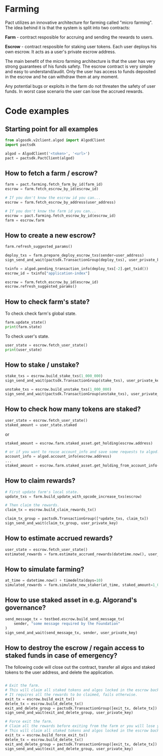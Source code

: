 # Farming

Pact utilizes an innovative architecture for farming called "micro farming". The idea behind it is that the system is split into two contracts:

**Farm** - contract resposible for accruing and sending the rewards to users.

**Escrow** - contract resposible for staking user tokens. Each user deploys his own escrow. It acts as a user's private escrow address.

The main benefit of the micro farming architecture is that the user has very strong guarantees of his funds safety. The escrow contract is very simple and easy to understand/audit. Only the user has access to funds deposited in the escrow and he can withdraw them at any moment.

Any potential bugs or exploits in the farm do not threaten the safety of user funds. In worst case scenario the user can lose the accrued rewards.

# Code examples

## Starting point for all examples

```py
from algosdk.v2client.algod import AlgodClient
import pactsdk

algod = AlgodClient('<token>', '<url>')
pact = pactsdk.PactClient(algod)
```

## How to fetch a farm / escrow?

```py
farm = pact.farming.fetch_farm_by_id(farm_id)
escrow = farm.fetch_escrow_by_id(escrow_id)

# If you don't know the escrow id you can...
escrow = farm.fetch_escrow_by_address(user_address)

# If you don't know the farm id you can...
escrow = pact.farming.fetch_escrow_by_id(escrow_id)
farm = escrow.farm
```

## How to create a new escrow?

```py
farm.refresh_suggested_params()

deploy_txs = farm.prepare_deploy_escrow_txs(sender=user_address)
sign_send_and_wait(pactsdk.TransactionGroup(deploy_txs), user_private_key)

txinfo = algod.pending_transaction_info(deploy_txs[-2].get_txid())
escrow_id = txinfo["application-index"]

escrow = farm.fetch_escrow_by_id(escrow_id)
escrow.refresh_suggested_params()
```

## How to check farm's state?

To check check farm's global state.

```py
farm.update_state()
print(farm.state)
```

To check user's state.

```py
user_state = escrow.fetch_user_state()
print(user_state)
```

## How to stake / unstake?

```py
stake_txs = escrow.build_stake_txs(1_000_000)
sign_send_and_wait(pactsdk.TransactionGroup(stake_txs), user_private_key)
```

```py
unstake_txs = escrow.build_unstake_txs(1_000_000)
sign_send_and_wait(pactsdk.TransactionGroup(unstake_txs), user_private_key)
```

## How to check how many tokens are staked?

```py
user_state = escrow.fetch_user_state()
staked_amount = user_state.staked
```

or

```py
staked_amount = escrow.farm.staked_asset.get_holding(escrow.address)

# or if you want to reuse account_info and save some requests to algod.
account_info = algod.account_info(escrow.address)
...
staked_amount = escrow.farm.staked_asset.get_holding_from_account_info(account_info)
```

## How to claim rewards?

```py
# First update farm's local state.
update_txs = farm.build_update_with_opcode_increase_txs(escrow)

# Then claim the rewards.
claim_tx = escrow.build_claim_rewards_tx()

claim_tx_group = pactsdk.TransactionGroup([*update_txs, claim_tx])
sign_send_and_wait(claim_tx_group, user_private_key)
```

## How to estimate accrued rewards?

```py
user_state = escrow.fetch_user_state()
estimated_rewards = farm.estimate_accrued_rewards(datetime.now(), user_state)
```

## How to simulate farming?

```py
at_time = datetime.now() + timedelta(days=10)
simulated_rewards = farm.simulate_new_staker(at_time, staked_amount=1_000_000)
```

## How to use staked asset in e.g. Algorand's governance?

```py
send_message_tx = testbed.escrow.build_send_message_tx(
    sender, "some message required by the Foundation"
)
sign_send_and_wait(send_message_tx, sender, user_private_key)
```

## How to destroy the escrow / regain access to staked funds in case of emergency?

The following code will close out the contract, transfer all algos and staked tokens to the user address, and delete the application.

```py

# Exit the farm.
# This will claim all staked tokens and algos locked in the escrow back to the user account and delete the escrow.
# It requires all the rewards to bo claimed, fails otherwise.
exit_tx = escrow.build_exit_tx()
delete_tx = escrow.build_delete_tx()
exit_and_delete_group = pactsdk.TransactionGroup([exit_tx, delete_tx])
sign_send_and_wait(exit_and_delete_group, user_private_key)

# Force exit the farm.
# Claim all the rewards before exiting from the farm or you will lose your rewards.
# This will claim all staked tokens and algos locked in the escrow back to the user account and delete the escrow.
exit_tx = escrow.build_force_exit_tx()
delete_tx = escrow.build_delete_tx()
exit_and_delete_group = pactsdk.TransactionGroup([exit_tx, delete_tx])
sign_send_and_wait(exit_and_delete_group, user_private_key)
```
